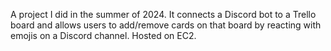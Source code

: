 A project I did in the summer of 2024. It connects a Discord bot to a Trello board and allows users to add/remove cards on that board by reacting with emojis on a Discord channel. Hosted on EC2. 
